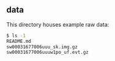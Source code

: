 ## data

This directory houses example raw data:

```bash
$ ls -1
README.md
sw00031677006uuu_sk.img.gz
sw00031677006uuuw1po_uf.evt.gz
```
